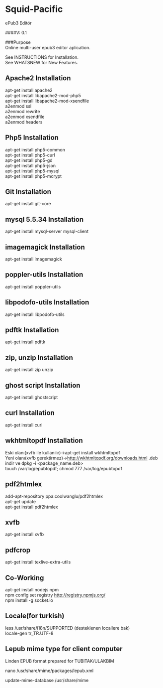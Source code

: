 Squid-Pacific  
=============  
  
ePub3 Editör  
  
####V: 0.1  
  
###Purpose  
Online multi-user epub3 editor aplication.  
  
See INSTRUCTIONS for Installation.  
See WHATSNEW for New Features.  
  
Apache2 Installation  
-----------------------------------------------------------------  
apt-get install apache2  
apt-get install libapache2-mod-php5  
apt-get install libapache2-mod-xsendfile  
a2enmod ssl  
a2enmod rewrite  
a2enmod xsendfile  
a2enmod headers  
  
Php5 Installation  
-----------------------------------------------------------------  
apt-get install php5-common  
apt-get install php5-curl  
apt-get install php5-gd  
apt-get install php5-json  
apt-get install php5-mysql  
apt-get install php5-mcrypt   
  
Git Installation  
-----------------------------------------------------------------  
apt-get install git-core  
  
mysql 5.5.34 Installation  
-----------------------------------------------------------------  
apt-get install mysql-server mysql-client  
  
  
imagemagick Installation  
-----------------------------------------------------------------  
apt-get install imagemagick  
  
  
poppler-utils Installation  
-----------------------------------------------------------------  
apt-get install poppler-utils  
  
  
libpodofo-utils Installation  
-----------------------------------------------------------------  
apt-get install libpodofo-utils  
  
  
pdftk Installation  
-----------------------------------------------------------------  
apt-get install pdftk  
  
  
zip, unzip Installation  
-----------------------------------------------------------------  
apt-get install zip unzip  
  
  
ghost script Installation  
-----------------------------------------------------------------  
apt-get install ghostscript  
  
  
curl Installation  
-----------------------------------------------------------------  
apt-get install curl  
  
  
wkhtmltopdf Installation  
-----------------------------------------------------------------  
Eski olanı(xvfb ile kullanılır)->apt-get install wkhtmltopdf  
Yeni olanı(xvfb gerektirmez)->http://wkhtmltopdf.org/downloads.html .deb indir ve dpkg -i <package_name.deb>  
touch /var/log/epubtopdf; chmod 777 /var/log/epubtopdf  
  
pdf2htmlex  
-----------------------------------------------------------------  
add-apt-repository ppa:coolwanglu/pdf2htmlex  
apt-get update  
apt-get install pdf2htmlex  
  
xvfb  
-----------------------------------------------------------------  
apt-get install xvfb  
  
pdfcrop  
-----------------------------------------------------------------  
apt-get install texlive-extra-utils  
  
Co-Working  
-----------------------------------------------------------------  
apt-get install nodejs npm  
npm config set registry http://registry.npmjs.org/  
npm install -g socket.io  
  
Locale(for turkish)  
-----------------------------------------------------------------  
less /usr/share/i18n/SUPPORTED (desteklenen locallere bak)  
locale-gen tr_TR.UTF-8  

Lepub mime type for client computer
-----------------------------------------------------------------  
<?xml version="1.0" encoding="UTF-8"?>
<mime-info xmlns="http://www.freedesktop.org/standards/shared-mime-info">
  <mime-type type="application/lepub">
    <sub-class-of type="application/zip"/>
    <comment>Linden EPUB format prepared for TUBITAK/ULAKBIM</comment>
    <glob pattern="*.lepub"/>
  </mime-type>
</mime-info>


nano /usr/share/mime/packages/lepub.xml

update-mime-database /usr/share/mime


  
  
